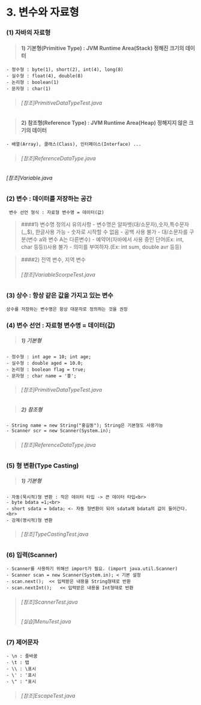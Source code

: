 # 3. 변수와 자료형
### (1) 자바의 자료형
>#### 1) 기본형(Primitive Type) : JVM Runtime Area(Stack) 정해진 크기의 데이터
	- 정수형 : byte(1), short(2), int(4), long(8)
	- 실수형 : float(4), double(8)
	- 논리형 : boolean(1)
	- 문자형 : char(1)
	
>###### [참조]PrimitiveDataTypeTest.java
	
>#### 2) 참조형(Reference Type) : JVM Runtime Area(Heap) 정해지지 않은 크기의 데이터
	- 배열(Array), 클래스(Class), 인터페이스(Interface) ...
	
>###### [참조]ReferenceDataType.java	
###### [참조]Variable.java

### (2) 변수 : 데이터를 저장하는 공간
	 변수 선언 형식 : 자료형 변수명 = 데이터(값)

>####1) 변수명 정의시 유의사항
	- 변수명은 알파벳(대/소문자),숫자,특수문자(_,$), 한글사용 가능
	- 숫자로 시작할 수 없음
	- 공백 사용 불가
	- 대/소문자를 구분(변수 a와 변수 A는 다른변수)
	- 예약어(자바에서 사용 중인 단어(Ex: int, char 등등))사용 불가
	- 의미를 부여하자.(Ex: int sum, double avr 등등)

>####2) 전역 변수, 지역 변수
>###### [참조]VariableScorpeTest.java

### (3) 상수 : 항상 같은 값을 가지고 있는 변수
	상수를 저장하는 변수명은 항상 대문자로 정의하는 것을 권장

### (4) 변수 선언 : 자료형 변수명 = 데이터(값)
>##### 1) 기본형
	- 정수형 : int age = 10; int age;
	- 실수형 : double aged = 10.0;
	- 논리형 : boolean flag = true;
	- 문자형 : char name = '홍';

>###### [참조]PrimitiveDataTypeTest.java

>##### 2) 참조형
	- String name = new String("홍길동"); String은 기본형도 사용가능
	- Scanner scr = new Scanner(System.in);

>###### [참조]ReferenceDataType.java

### (5) 형 변환(Type Casting)
>##### 1) 기본형
	- 자동(묵시적)형 변환 : 작은 데이터 타입 -> 큰 데이터 타입<br>
	- byte bdata =1;<br>
	- short sdata = bdata; <- 자동 형변환이 되어 sdata에 bdata의 값이 들어간다.<br>
	- 강제(명시적)형 변환

>###### [참조]TypeCastingTest.java

### (6) 입력(Scanner)
	- Scanner를 사용하기 위해선 import가 필요. (import java.util.Scanner)
	- Scanner scan = new Scanner(System.in); < 기본 설정
	- scan.next();	<< 입력받은 내용을 String형태로 반환
	- scan.nextInt();	<< 입력받은 내용을 Int형태로 반환

>###### [참조]ScannerTest.java
>###### [실습]MenuTest.java

### (7) 제어문자
	- \n : 줄바꿈
	- \t : 탭
	- \\ : \표시
	- \' : '표시
	- \" : "표시

>###### [참조]EscapeTest.java
